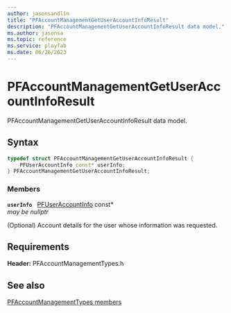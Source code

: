 ```yaml
---
author: jasonsandlin
title: "PFAccountManagementGetUserAccountInfoResult"
description: "PFAccountManagementGetUserAccountInfoResult data model."
ms.author: jasonsa
ms.topic: reference
ms.service: playfab
ms.date: 06/26/2023
---
```


# PFAccountManagementGetUserAccountInfoResult  

PFAccountManagementGetUserAccountInfoResult data model.  

## Syntax  
  
```cpp
typedef struct PFAccountManagementGetUserAccountInfoResult {  
    PFUserAccountInfo const* userInfo;  
} PFAccountManagementGetUserAccountInfoResult;  
```
  
### Members  
  
**`userInfo`** &nbsp; [PFUserAccountInfo](../../pftypes/structs/pfuseraccountinfo.md) const*  
*may be nullptr*  
  
(Optional) Account details for the user whose information was requested.
  
  
## Requirements  
  
**Header:** PFAccountManagementTypes.h
  
## See also  
[PFAccountManagementTypes members](../pfaccountmanagementtypes_members.md)  

  
  

